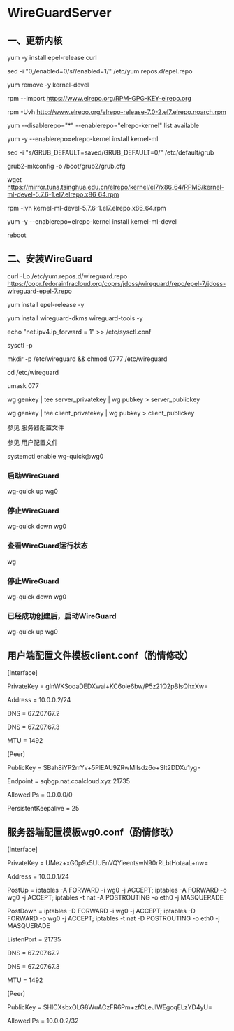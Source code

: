 # WireGuardServer

## 一、更新内核
yum -y install epel-release curl

sed -i "0,/enabled=0/s//enabled=1/" /etc/yum.repos.d/epel.repo

yum remove -y kernel-devel

rpm --import https://www.elrepo.org/RPM-GPG-KEY-elrepo.org

rpm -Uvh http://www.elrepo.org/elrepo-release-7.0-2.el7.elrepo.noarch.rpm

yum --disablerepo="*" --enablerepo="elrepo-kernel" list available

yum -y --enablerepo=elrepo-kernel install kernel-ml

sed -i "s/GRUB_DEFAULT=saved/GRUB_DEFAULT=0/" /etc/default/grub

grub2-mkconfig -o /boot/grub2/grub.cfg

wget https://mirror.tuna.tsinghua.edu.cn/elrepo/kernel/el7/x86_64/RPMS/kernel-ml-devel-5.7.6-1.el7.elrepo.x86_64.rpm

rpm -ivh kernel-ml-devel-5.7.6-1.el7.elrepo.x86_64.rpm

yum -y --enablerepo=elrepo-kernel install kernel-ml-devel

reboot

## 二、安装WireGuard

curl -Lo /etc/yum.repos.d/wireguard.repo https://copr.fedorainfracloud.org/coprs/jdoss/wireguard/repo/epel-7/jdoss-wireguard-epel-7.repo

yum install epel-release -y

yum install wireguard-dkms wireguard-tools -y

echo "net.ipv4.ip_forward = 1" >> /etc/sysctl.conf

sysctl -p

mkdir -p /etc/wireguard && chmod 0777 /etc/wireguard

cd /etc/wireguard

umask 077

wg genkey | tee server_privatekey | wg pubkey > server_publickey

wg genkey | tee client_privatekey | wg pubkey > client_publickey

参见 服务器配置文件

参见 用户配置文件

systemctl enable wg-quick@wg0


### 启动WireGuard
wg-quick up wg0

### 停止WireGuard
wg-quick down wg0

### 查看WireGuard运行状态
wg

### 停止WireGuard
wg-quick down wg0

### 已经成功创建后，启动WireGuard
wg-quick up wg0

## 用户端配置文件模板client.conf（酌情修改）

[Interface]

PrivateKey = gInWKSooaDEDXwai+KC6ole6bw/P5z21Q2pBIsQhxXw=

Address = 10.0.0.2/24

DNS = 67.207.67.2

DNS = 67.207.67.3

MTU = 1492

[Peer]

PublicKey = SBah8iYP2mYv+5PlEAU9ZRwMllsdz6o+Slt2DDXu1yg=

Endpoint = sqbgp.nat.coalcloud.xyz:21735

AllowedIPs = 0.0.0.0/0

PersistentKeepalive = 25 

## 服务器端配置模板wg0.conf（酌情修改）

[Interface]

PrivateKey = UMez+xG0p9x5UUEnVQYieentswN90rRLbtHotaaL+nw=

Address = 10.0.0.1/24

PostUp = iptables -A FORWARD -i wg0 -j ACCEPT; iptables -A FORWARD -o wg0 -j ACCEPT; iptables -t nat -A POSTROUTING -o eth0 -j MASQUERADE

PostDown = iptables -D FORWARD -i wg0 -j ACCEPT; iptables -D FORWARD -o wg0 -j ACCEPT; iptables -t nat -D POSTROUTING -o eth0 -j MASQUERADE

ListenPort = 21735

DNS = 67.207.67.2

DNS = 67.207.67.3

MTU = 1492

[Peer]

PublicKey = SHlCXsbxOLG8WuACzFR6Pm+zfCLeJlWEgcqELzYD4yU=

AllowedIPs = 10.0.0.2/32 

